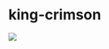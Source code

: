 # king-crimson




![](http://image.baidu.com/search/down?tn=download&ipn=dwnl&word=download&ie=utf8&fr=result&url=http%3A%2F%2Fi0.hdslb.com%2Fbfs%2Farticle%2F38941bc504e17a26d85f42abf39525cbc16c2e84.jpg&thumburl=http%3A%2F%2Fimg0.imgtn.bdimg.com%2Fit%2Fu%3D897283872%2C1215300996%26fm%3D26%26gp%3D0.jpg)


